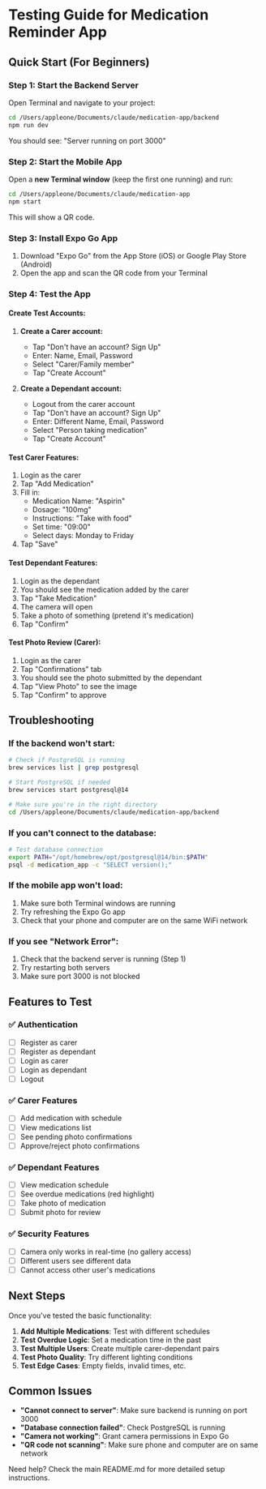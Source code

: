 # Testing Guide for Medication Reminder App

## Quick Start (For Beginners)

### Step 1: Start the Backend Server
Open Terminal and navigate to your project:
```bash
cd /Users/appleone/Documents/claude/medication-app/backend
npm run dev
```

You should see: "Server running on port 3000"

### Step 2: Start the Mobile App
Open a **new Terminal window** (keep the first one running) and run:
```bash
cd /Users/appleone/Documents/claude/medication-app
npm start
```

This will show a QR code.

### Step 3: Install Expo Go App
1. Download "Expo Go" from the App Store (iOS) or Google Play Store (Android)
2. Open the app and scan the QR code from your Terminal

### Step 4: Test the App

#### Create Test Accounts:
1. **Create a Carer account:**
   - Tap "Don't have an account? Sign Up"
   - Enter: Name, Email, Password
   - Select "Carer/Family member"
   - Tap "Create Account"

2. **Create a Dependant account:**
   - Logout from the carer account
   - Tap "Don't have an account? Sign Up"
   - Enter: Different Name, Email, Password
   - Select "Person taking medication"
   - Tap "Create Account"

#### Test Carer Features:
1. Login as the carer
2. Tap "Add Medication"
3. Fill in:
   - Medication Name: "Aspirin"
   - Dosage: "100mg"
   - Instructions: "Take with food"
   - Set time: "09:00"
   - Select days: Monday to Friday
4. Tap "Save"

#### Test Dependant Features:
1. Login as the dependant
2. You should see the medication added by the carer
3. Tap "Take Medication"
4. The camera will open
5. Take a photo of something (pretend it's medication)
6. Tap "Confirm"

#### Test Photo Review (Carer):
1. Login as the carer
2. Tap "Confirmations" tab
3. You should see the photo submitted by the dependant
4. Tap "View Photo" to see the image
5. Tap "Confirm" to approve

## Troubleshooting

### If the backend won't start:
```bash
# Check if PostgreSQL is running
brew services list | grep postgresql

# Start PostgreSQL if needed
brew services start postgresql@14

# Make sure you're in the right directory
cd /Users/appleone/Documents/claude/medication-app/backend
```

### If you can't connect to the database:
```bash
# Test database connection
export PATH="/opt/homebrew/opt/postgresql@14/bin:$PATH"
psql -d medication_app -c "SELECT version();"
```

### If the mobile app won't load:
1. Make sure both Terminal windows are running
2. Try refreshing the Expo Go app
3. Check that your phone and computer are on the same WiFi network

### If you see "Network Error":
1. Check that the backend server is running (Step 1)
2. Try restarting both servers
3. Make sure port 3000 is not blocked

## Features to Test

### ✅ Authentication
- [ ] Register as carer
- [ ] Register as dependant  
- [ ] Login as carer
- [ ] Login as dependant
- [ ] Logout

### ✅ Carer Features
- [ ] Add medication with schedule
- [ ] View medications list
- [ ] See pending photo confirmations
- [ ] Approve/reject photo confirmations

### ✅ Dependant Features
- [ ] View medication schedule
- [ ] See overdue medications (red highlight)
- [ ] Take photo of medication
- [ ] Submit photo for review

### ✅ Security Features
- [ ] Camera only works in real-time (no gallery access)
- [ ] Different users see different data
- [ ] Cannot access other user's medications

## Next Steps

Once you've tested the basic functionality:

1. **Add Multiple Medications**: Test with different schedules
2. **Test Overdue Logic**: Set a medication time in the past
3. **Test Multiple Users**: Create multiple carer-dependant pairs
4. **Test Photo Quality**: Try different lighting conditions
5. **Test Edge Cases**: Empty fields, invalid times, etc.

## Common Issues

- **"Cannot connect to server"**: Make sure backend is running on port 3000
- **"Database connection failed"**: Check PostgreSQL is running
- **"Camera not working"**: Grant camera permissions in Expo Go
- **"QR code not scanning"**: Make sure phone and computer are on same network

Need help? Check the main README.md for more detailed setup instructions.